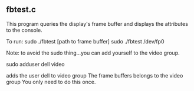 fbtest.c
----------
This program queries the display's frame buffer and displays the attributes to the console.

To run:
sudo ./fbtest [path to frame buffer]
sudo ./fbtest /dev/fp0

Note: to avoid the sudo thing...you can add yourself to the video group.

sudo adduser dell video

adds the user dell to video group
The frame buffers belongs to the video group
You only need to do this once.